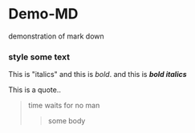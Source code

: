 # Demo-MD
demonstration of mark down
### style some text
This is "italics" and this is _bold_.
and this is ***bold italics***

This is a quote..
> time waits for no man
>> some body
